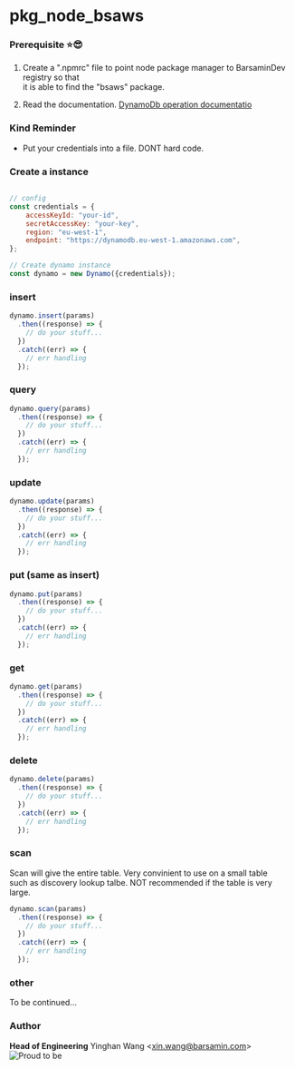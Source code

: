 # pkg_node_bsaws

### Prerequisite :star::sunglasses:
1. Create a ".npmrc" file to point node package manager to BarsaminDev registry so that  
it is able to find the "bsaws" package.  

1. Read the documentation. 	[DynamoDb operation documentatio](https://docs.aws.amazon.com/amazondynamodb/latest/developerguide/GettingStarted.NodeJs.html)


### Kind Reminder
- Put your credentials into a file. DONT hard code.

### Create a instance
```javascript

// config
const credentials = {
    accessKeyId: "your-id", 
    secretAccessKey: "your-key", 
    region: "eu-west-1",
    endpoint: "https://dynamodb.eu-west-1.amazonaws.com",
};

// Create dynamo instance
const dynamo = new Dynamo({credentials});
```

### insert
```javascript
dynamo.insert(params)
  .then((response) => {
    // do your stuff...
  })
  .catch((err) => {
    // err handling
  });
```

### query
```javascript
dynamo.query(params)
  .then((response) => {
    // do your stuff...
  })
  .catch((err) => {
    // err handling
  });
```

### update
```javascript
dynamo.update(params)
  .then((response) => {
    // do your stuff...
  })
  .catch((err) => {
    // err handling
  });
```

### put (same as insert)
```javascript
dynamo.put(params)
  .then((response) => {
    // do your stuff...
  })
  .catch((err) => {
    // err handling
  });
```

### get
```javascript
dynamo.get(params)
  .then((response) => {
    // do your stuff...
  })
  .catch((err) => {
    // err handling
  });
```

### delete
```javascript
dynamo.delete(params)
  .then((response) => {
    // do your stuff...
  })
  .catch((err) => {
    // err handling
  });
```

### scan
Scan will give the entire table. Very convinient to use on a small table  
such as discovery lookup talbe. NOT recommended if the table is very large.
```javascript
dynamo.scan(params)
  .then((response) => {
    // do your stuff...
  })
  .catch((err) => {
    // err handling
  });
```

### other
To be continued...

### Author
__Head of Engineering__
Yinghan Wang <<xin.wang@barsamin.com>>![Proud to be](https://icon-icons.com/icons2/97/PNG/32/china_flags_flag_16985.png)

